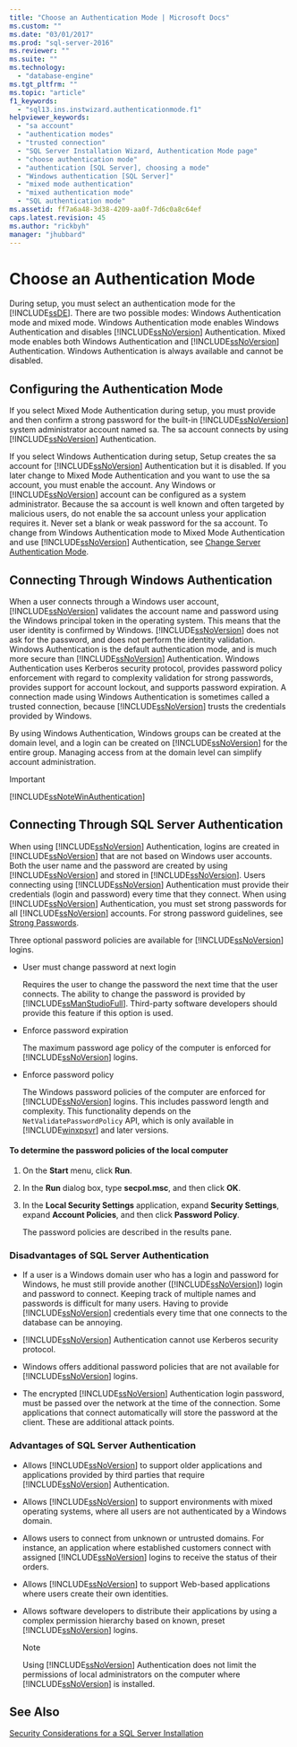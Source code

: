 ```yaml
---
title: "Choose an Authentication Mode | Microsoft Docs"
ms.custom: ""
ms.date: "03/01/2017"
ms.prod: "sql-server-2016"
ms.reviewer: ""
ms.suite: ""
ms.technology: 
  - "database-engine"
ms.tgt_pltfrm: ""
ms.topic: "article"
f1_keywords: 
  - "sql13.ins.instwizard.authenticationmode.f1"
helpviewer_keywords: 
  - "sa account"
  - "authentication modes"
  - "trusted connection"
  - "SQL Server Installation Wizard, Authentication Mode page"
  - "choose authentication mode"
  - "authentication [SQL Server], choosing a mode"
  - "Windows authentication [SQL Server]"
  - "mixed mode authentication"
  - "mixed authentication mode"
  - "SQL authentication mode"
ms.assetid: ff7a6a48-3d38-4209-aa0f-7d6c0a8c64ef
caps.latest.revision: 45
ms.author: "rickbyh"
manager: "jhubbard"
---
```

# Choose an Authentication Mode
  During setup, you must select an authentication mode for the [!INCLUDE[ssDE](../../analysis-services/instances/install/windows/includes/ssde-md.md)]. There are two possible modes: Windows Authentication mode and mixed mode. Windows Authentication mode enables Windows Authentication and disables [!INCLUDE[ssNoVersion](../../advanced-analytics/r-services/includes/ssnoversion-md.md)] Authentication. Mixed mode enables both Windows Authentication and [!INCLUDE[ssNoVersion](../../advanced-analytics/r-services/includes/ssnoversion-md.md)] Authentication. Windows Authentication is always available and cannot be disabled.  
  
## Configuring the Authentication Mode  
 If you select Mixed Mode Authentication during setup, you must provide and then confirm a strong password for the built-in [!INCLUDE[ssNoVersion](../../advanced-analytics/r-services/includes/ssnoversion-md.md)] system administrator account named sa. The sa account connects by using [!INCLUDE[ssNoVersion](../../advanced-analytics/r-services/includes/ssnoversion-md.md)] Authentication.  
  
 If you select Windows Authentication during setup, Setup creates the sa account for [!INCLUDE[ssNoVersion](../../advanced-analytics/r-services/includes/ssnoversion-md.md)] Authentication but it is disabled. If you later change to Mixed Mode Authentication and you want to use the sa account, you must enable the account. Any Windows or [!INCLUDE[ssNoVersion](../../advanced-analytics/r-services/includes/ssnoversion-md.md)] account can be configured as a system administrator. Because the sa account is well known and often targeted by malicious users, do not enable the sa account unless your application requires it. Never set a blank or weak password for the sa account. To change from Windows Authentication mode to Mixed Mode Authentication and use [!INCLUDE[ssNoVersion](../../advanced-analytics/r-services/includes/ssnoversion-md.md)] Authentication, see [Change Server Authentication Mode](../../database-engine/configure/windows/change-server-authentication-mode.md).  
  
## Connecting Through Windows Authentication  
 When a user connects through a Windows user account, [!INCLUDE[ssNoVersion](../../advanced-analytics/r-services/includes/ssnoversion-md.md)] validates the account name and password using the Windows principal token in the operating system. This means that the user identity is confirmed by Windows. [!INCLUDE[ssNoVersion](../../advanced-analytics/r-services/includes/ssnoversion-md.md)] does not ask for the password, and does not perform the identity validation. Windows Authentication is the default authentication mode, and is much more secure than [!INCLUDE[ssNoVersion](../../advanced-analytics/r-services/includes/ssnoversion-md.md)] Authentication. Windows Authentication uses Kerberos security protocol, provides password policy enforcement with regard to complexity validation for strong passwords, provides support for account lockout, and supports password expiration. A connection made using Windows Authentication is sometimes called a trusted connection, because [!INCLUDE[ssNoVersion](../../advanced-analytics/r-services/includes/ssnoversion-md.md)] trusts the credentials provided by Windows.  
  
 By using Windows Authentication, Windows groups can be created at the domain level, and a login can be created on [!INCLUDE[ssNoVersion](../../advanced-analytics/r-services/includes/ssnoversion-md.md)] for the entire group. Managing access from at the domain level can simplify account administration.  
  
> [!IMPORTANT]  
>  [!INCLUDE[ssNoteWinAuthentication](../../integration-services/includes/ssnotewinauthentication-md.md)]  
  
## Connecting Through SQL Server Authentication  
 When using [!INCLUDE[ssNoVersion](../../advanced-analytics/r-services/includes/ssnoversion-md.md)] Authentication, logins are created in [!INCLUDE[ssNoVersion](../../advanced-analytics/r-services/includes/ssnoversion-md.md)] that are not based on Windows user accounts. Both the user name and the password are created by using [!INCLUDE[ssNoVersion](../../advanced-analytics/r-services/includes/ssnoversion-md.md)] and stored in [!INCLUDE[ssNoVersion](../../advanced-analytics/r-services/includes/ssnoversion-md.md)]. Users connecting using [!INCLUDE[ssNoVersion](../../advanced-analytics/r-services/includes/ssnoversion-md.md)] Authentication must provide their credentials (login and password) every time that they connect. When using [!INCLUDE[ssNoVersion](../../advanced-analytics/r-services/includes/ssnoversion-md.md)] Authentication, you must set strong passwords for all [!INCLUDE[ssNoVersion](../../advanced-analytics/r-services/includes/ssnoversion-md.md)] accounts. For strong password guidelines, see [Strong Passwords](../../relational-databases/security/strong-passwords.md).  
  
 Three optional password policies are available for [!INCLUDE[ssNoVersion](../../advanced-analytics/r-services/includes/ssnoversion-md.md)] logins.  
  
-   User must change password at next login  
  
     Requires the user to change the password the next time that the user connects. The ability to change the password is provided by [!INCLUDE[ssManStudioFull](../../advanced-analytics/r-services/includes/ssmanstudiofull-md.md)]. Third-party software developers should provide this feature if this option is used.  
  
-   Enforce password expiration  
  
     The maximum password age policy of the computer is enforced for [!INCLUDE[ssNoVersion](../../advanced-analytics/r-services/includes/ssnoversion-md.md)] logins.  
  
-   Enforce password policy  
  
     The Windows password policies of the computer are enforced for [!INCLUDE[ssNoVersion](../../advanced-analytics/r-services/includes/ssnoversion-md.md)] logins. This includes password length and complexity. This functionality depends on the `NetValidatePasswordPolicy` API, which is only available in [!INCLUDE[winxpsvr](../../database-engine/configure/windows/includes/winxpsvr-md.md)] and later versions.  
  
#### To determine the password policies of the local computer  
  
1.  On the **Start** menu, click **Run**.  
  
2.  In the **Run** dialog box, type **secpol.msc**, and then click **OK**.  
  
3.  In the **Local Security Settings** application, expand **Security Settings**, expand **Account Policies**, and then click **Password Policy**.  
  
     The password policies are described in the results pane.  
  
### Disadvantages of SQL Server Authentication  
  
-   If a user is a Windows domain user who has a login and password for Windows, he must still provide another ([!INCLUDE[ssNoVersion](../../advanced-analytics/r-services/includes/ssnoversion-md.md)]) login and password to connect. Keeping track of multiple names and passwords is difficult for many users. Having to provide [!INCLUDE[ssNoVersion](../../advanced-analytics/r-services/includes/ssnoversion-md.md)] credentials every time that one connects to the database can be annoying.  
  
-   [!INCLUDE[ssNoVersion](../../advanced-analytics/r-services/includes/ssnoversion-md.md)] Authentication cannot use Kerberos security protocol.  
  
-   Windows offers additional password policies that are not available for [!INCLUDE[ssNoVersion](../../advanced-analytics/r-services/includes/ssnoversion-md.md)] logins.  
  
-   The encrypted [!INCLUDE[ssNoVersion](../../advanced-analytics/r-services/includes/ssnoversion-md.md)] Authentication login password, must be passed over the network at the time of the connection. Some applications that connect automatically will store the password at the client. These are additional attack points.  
  
### Advantages of SQL Server Authentication  
  
-   Allows [!INCLUDE[ssNoVersion](../../advanced-analytics/r-services/includes/ssnoversion-md.md)] to support older applications and applications provided by third parties that require [!INCLUDE[ssNoVersion](../../advanced-analytics/r-services/includes/ssnoversion-md.md)] Authentication.  
  
-   Allows [!INCLUDE[ssNoVersion](../../advanced-analytics/r-services/includes/ssnoversion-md.md)] to support environments with mixed operating systems, where all users are not authenticated by a Windows domain.  
  
-   Allows users to connect from unknown or untrusted domains. For instance, an application where established customers connect with assigned [!INCLUDE[ssNoVersion](../../advanced-analytics/r-services/includes/ssnoversion-md.md)] logins to receive the status of their orders.  
  
-   Allows [!INCLUDE[ssNoVersion](../../advanced-analytics/r-services/includes/ssnoversion-md.md)] to support Web-based applications where users create their own identities.  
  
-   Allows software developers to distribute their applications by using a complex permission hierarchy based on known, preset [!INCLUDE[ssNoVersion](../../advanced-analytics/r-services/includes/ssnoversion-md.md)] logins.  
  
    > [!NOTE]  
    >  Using [!INCLUDE[ssNoVersion](../../advanced-analytics/r-services/includes/ssnoversion-md.md)] Authentication does not limit the permissions of local administrators on the computer where [!INCLUDE[ssNoVersion](../../advanced-analytics/r-services/includes/ssnoversion-md.md)] is installed.  
  
## See Also  
 [Security Considerations for a SQL Server Installation](../../sql-server/install/security-considerations-for-a-sql-server-installation.md)  
  
  